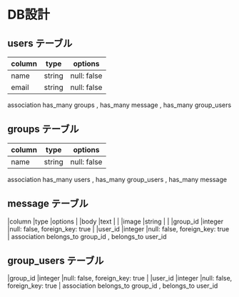 # DB設計
## users テーブル
|column   |type    |options  |
|-------  |--------|---------|
|name     |string  |null: false  |
|email    |string  |null: false  |
association
has_many groups , has_many message , has_many group_users 


## groups テーブル
|column   |type    |options  |
|-------  |--------|---------|
|name     |string  |null: false  |
association
has_many users , has_many group_users , has_many message

## message テーブル
|column   |type    |options  |
|body     |text    |         |
|image    |string  |         |
|group_id |integer |null: false, foreign_key: true |
|user_id  |integer |null: false, foreign_key: true |
association
belongs_to group_id , belongs_to user_id

## group_users テーブル
|group_id |integer |null: false, foreign_key: true |
|user_id  |integer |null: false, foreign_key: true |
association
belongs_to group_id , belongs_to user_id